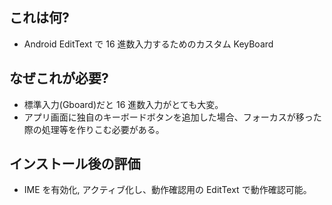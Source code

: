 ## これは何?

- Android EditText で 16 進数入力するためのカスタム KeyBoard

## なぜこれが必要?

- 標準入力(Gboard)だと 16 進数入力がとても大変。
- アプリ画面に独自のキーボードボタンを追加した場合、フォーカスが移った際の処理等を作りこむ必要がある。

## インストール後の評価

- IME を有効化, アクティブ化し、動作確認用の EditText で動作確認可能。
